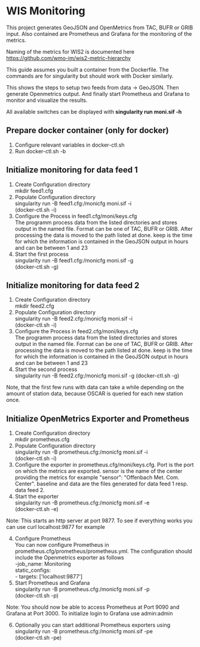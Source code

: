 # WIS Monitoring

This project generates GeoJSON and OpenMetrics from TAC, BUFR or GRIB input. Also contained are Prometheus and Grafana for the monitoring of the metrics. 

Naming of the metrics for WIS2 is documented here https://github.com/wmo-im/wis2-metric-hierarchy

This guide assumes you built a container from the Dockerfile. The commands are for singularity but should work with Docker similarly.

This shows the steps to setup two feeds from data -> GeoJSON. Then generate Openmetrics output. And finally start Prometheus and Grafana to monitor and visualize the results.

All available switches can be displayed with **singularity run moni.sif -h**

## Prepare docker container (only for docker)
1. Configure relevant variables in docker-ctl.sh  
2. Run docker-ctl.sh -b  

## Initialize monitoring for data feed 1
1. Create Configuration directory  
   mkdir feed1.cfg
2. Populate Configuration directory  
   singularity run -B feed1.cfg:/monicfg moni.sif -i  
   (docker-ctl.sh -i)
3. Configure the Process in feed1.cfg/moni/keys.cfg  
   The programm process data from the listed directories and stores output in the named file. Format can be one of TAC, BUFR or GRIB. After processing the data is moved to the path listed at done. keep is the time for which the information is contained in the GeoJSON output in hours and can be between 1 and 23
4. Start the first process  
   singularity run -B feed1.cfg:/monicfg moni.sif -g   
   (docker-ctl.sh -g)

## Initialize monitoring for data feed 2
1. Create Configuration directory  
   mkdir feed2.cfg
2. Populate Configuration directory  
   singularity run -B feed2.cfg:/monicfg moni.sif -i  
   (docker-ctl.sh -i)
3. Configure the Process in feed2.cfg/moni/keys.cfg  
   The programm process data from the listed directories and stores output in the named file. Format can be one of TAC, BUFR or GRIB. After processing the data is moved to the path listed at done. keep is the time for which the information is contained in the GeoJSON output in hours and can be between 1 and 23
4. Start the second process  
   singularity run -B feed2.cfg:/monicfg moni.sif -g
   (docker-ctl.sh -g)
   
 Note, that the first few runs with data can take a while depending on the amount of station data, because OSCAR is queried for each new station once.
   
## Initialize OpenMetrics Exporter and Prometheus
1. Create Configuration directory  
   mkdir prometheus.cfg
2. Populate Configuration directory  
   singularity run -B prometheus.cfg:/monicfg moni.sif -i  
   (docker-ctl.sh -i)
3. Configure the exporter in prometheus.cfg/moni/keys.cfg. Port is the port on which the metrics are exported. sensor is the name of the center providing the metrics for example "sensor": "Offenbach Met. Com. Center". baseline and data are the files generated for data feed 1 resp. data feed 2. 
4. Start the exporter  
   singularity run -B prometheus.cfg:/monicfg moni.sif -e  
   (docker-ctl.sh -e)

Note: This starts an http server at port 9877. To see if everything works you can use curl localhost:9877 for example

4. Configure Prometheus  
   You can now configure Prometheus in prometheus.cfg/prometheus/prometheus.yml. The configuration should include the Openmetrics exporter as follows  
    -job_name: Monitoring    
        static_configs:  
            - targets: ['localhost:9877']
5. Start Prometheus and Grafana  
  singularity run -B prometheus.cfg:/monicfg moni.sif -p  
  (docker-ctl.sh -p)
  
Note: You should now be able to access Prometheus at Port 9090 and Grafana at Port 3000. To initialize login to Grafana use admin:admin

6. Optionally you can start additional Prometheus exporters using  
  singularity run -B prometheus.cfg:/monicfg moni.sif -pe  
  (docker-ctl.sh -pe)
